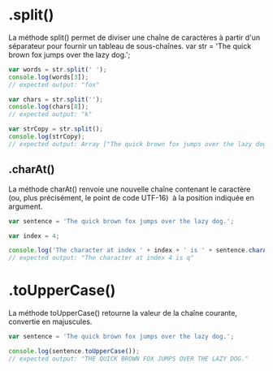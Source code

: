 # .split()

La méthode split() permet de diviser une chaîne de caractères à partir d'un séparateur pour fournir un tableau de sous-chaînes.
var str = 'The quick brown fox jumps over the lazy dog.';
``` javascript
var words = str.split(' ');
console.log(words[3]);
// expected output: "fox"

var chars = str.split('');
console.log(chars[8]);
// expected output: "k"

var strCopy = str.split();
console.log(strCopy);
// expected output: Array ["The quick brown fox jumps over the lazy dog."]
```
## .charAt()
La méthode charAt() renvoie une nouvelle chaîne contenant le caractère (ou, plus précisément, le point de code UTF-16)  à la position indiquée en argument.

```javascript
var sentence = 'The quick brown fox jumps over the lazy dog.';

var index = 4;

console.log('The character at index ' + index + ' is ' + sentence.charAt(index));
// expected output: "The character at index 4 is q"
```
# .toUpperCase()

La méthode toUpperCase() retourne la valeur de la chaîne courante, convertie en majuscules.
```javascript
var sentence = 'The quick brown fox jumps over the lazy dog.';

console.log(sentence.toUpperCase());
// expected output: "THE QUICK BROWN FOX JUMPS OVER THE LAZY DOG."

```
